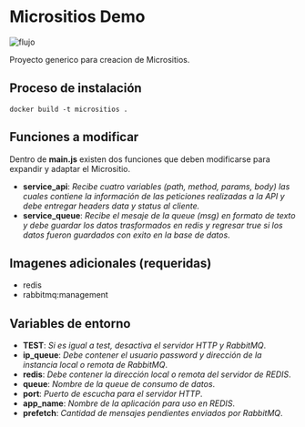 # Micrositios Demo
![flujo](https://github.com/irvinvp/micrositios/actions/workflows/main.yml/badge.svg)

Proyecto generico para creacion de Micrositios.
## Proceso de instalación
```
docker build -t micrositios .
```
## Funciones a modificar
Dentro de **main.js** existen dos funciones que deben modificarse para expandir y adaptar el Micrositio.
- **service_api**: *Recibe cuatro variables (path, method, params, body) las cuales contiene la información de las peticiones realizadas a la API y debe entregar headers data y status al cliente.*
- **service_queue**: *Recibe el mesaje de la queue (msg) en formato de texto y debe guardar los datos trasformados en redis y regresar true si los datos fueron guardados con exito en la base de datos*.
## Imagenes adicionales (requeridas)
- redis
- rabbitmq:management
## Variables de entorno
- **TEST**: *Si es igual a test, desactiva el servidor HTTP y RabbitMQ*.
- **ip_queue**: *Debe contener el usuario password y dirección de la instancia local o remota de RabbitMQ*.
- **redis**: *Debe contener la dirección local o remota del servidor de REDIS*.
- **queue**: *Nombre de la queue de consumo de datos*.
- **port**: *Puerto de escucha para el servidor HTTP*.
- **app_name**: *Nombre de la aplicación para uso en REDIS*.
- **prefetch**: *Cantidad de mensajes pendientes enviados por RabbitMQ*.
